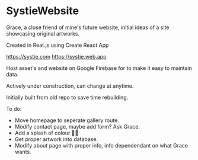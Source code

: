 # SystieWebsite

Grace, a close friend of mine's future website, initial ideas of a site showcasing original artworks.

Created in Reat.js using Create React App

https://systie.com https://systie.web.app

Host asset's and website on Google Firebase for to make it easy to maintain data.

Actively under construction, can change at anytime.

Initially built from old repo to save time rebuilding.

To do:

- Move homepage to seperate gallery route.
- Modify contact page, maybe add form? Ask Grace.
- Add a splash of colour 🤷‍♂️
- Get proper artwork into database.
- Modify about page with proper info, info dependendant on what Grace wants.
